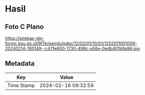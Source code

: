 # Hasil

## Foto C Plano

https://sirekap-obj-formc.kpu.go.id/9f7e/pemilu/pdpr/12/02/01/10/01/1202011001009-20240214-160149--c47fe600-1730-498c-a56e-0edb401b9a96.jpg


## Metadata

| Key        | Value               |
| ---------- | ------------------- |
| Time Stamp | 2024-02-16 09:32:59 |



